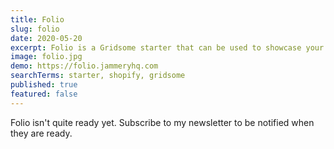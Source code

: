 ```yaml
---
title: Folio
slug: folio
date: 2020-05-20
excerpt: Folio is a Gridsome starter that can be used to showcase your work. It is setup to pull from multiple sources including Sanity.io for the projects, clients, testimonials and blog.
image: folio.jpg
demo: https://folio.jammeryhq.com
searchTerms: starter, shopify, gridsome
published: true
featured: false
---
```

Folio isn't quite ready yet. Subscribe to my newsletter to be notified when they are ready.